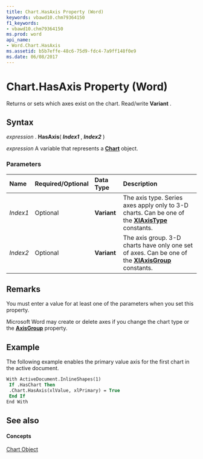 ```yaml
---
title: Chart.HasAxis Property (Word)
keywords: vbawd10.chm79364150
f1_keywords:
- vbawd10.chm79364150
ms.prod: word
api_name:
- Word.Chart.HasAxis
ms.assetid: b5b7effe-48c6-75d9-fdc4-7a9ff148f0e9
ms.date: 06/08/2017
---
```



# Chart.HasAxis Property (Word)

Returns or sets which axes exist on the chart. Read/write **Variant** .


## Syntax

 _expression_ . **HasAxis**( **_Index1_** , **_Index2_** )

 _expression_ A variable that represents a **[Chart](chart-object-word.md)** object.


### Parameters



|**Name**|**Required/Optional**|**Data Type**|**Description**|
|:-----|:-----|:-----|:-----|
| _Index1_|Optional| **Variant**|The axis type. Series axes apply only to 3-D charts. Can be one of the **[XlAxisType](xlaxistype-enumeration-word.md)** constants.|
| _Index2_|Optional| **Variant**|The axis group. 3-D charts have only one set of axes. Can be one of the **[XlAxisGroup](xlaxisgroup-enumeration-word.md)** constants.|

## Remarks

You must enter a value for at least one of the parameters when you set this property.

Microsoft Word may create or delete axes if you change the chart type or the **[AxisGroup](axis-axisgroup-property-word.md)** property.


## Example

The following example enables the primary value axis for the first chart in the active document.


```vb
With ActiveDocument.InlineShapes(1) 
 If .HasChart Then 
 .Chart.HasAxis(xlValue, xlPrimary) = True 
 End If 
End With 

```


## See also


#### Concepts


[Chart Object](chart-object-word.md)

